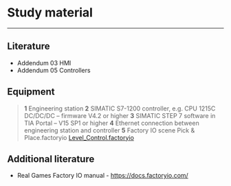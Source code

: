 # Study material
_____________________________________
## Literature
- Addendum 03 HMI
- Addendum 05 Controllers

## Equipment
> **1** Engineering station
> **2** SIMATIC S7-1200 controller, e.g. CPU 1215C DC/DC/DC – firmware V4.2 or higher
> **3** SIMATIC STEP 7 software in TIA Portal – V15 SP1 or higher
> **4** Ethernet connection between engineering station and controller
> **5** Factory IO scene Pick & Place.factoryio [Level_Control.factoryio](./Ex05/Documents/Level_Control.factoryio)

## Additional literature
*  Real Games Factory IO manual - https://docs.factoryio.com/
